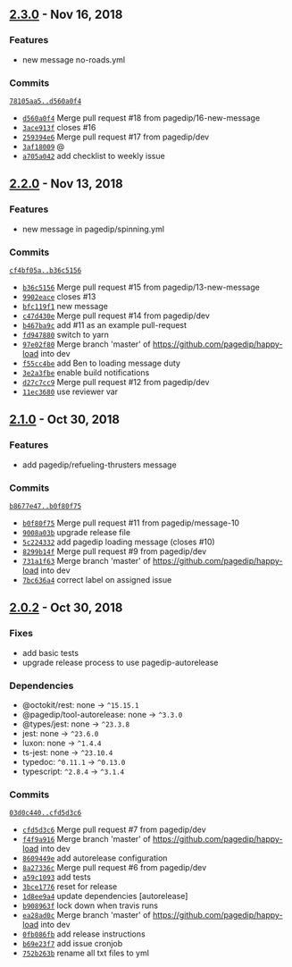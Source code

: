 ## [2.3.0](https://github.com/pagedip/happy-load/tree/release/4/) - Nov 16, 2018

### Features
- new message no-roads.yml

### Commits
[`78105aa5..d560a0f4`](https://github.com/pagedip/happy-load/compare/78105aa5e3a0aa7629654865e6fc9a66f1382010..d560a0f4d30132359bb9ef50d45c7ba8cb7c6e65)
- [`d560a0f4`](https://github.com/pagedip/happy-load/commit/d560a0f4d30132359bb9ef50d45c7ba8cb7c6e65) Merge pull request #18 from pagedip/16-new-message
- [`3ace913f`](https://github.com/pagedip/happy-load/commit/3ace913fbbb7df1843aff357dd724921b6e6daf1) closes #16
- [`259394e6`](https://github.com/pagedip/happy-load/commit/259394e626ccf32c7dda1c3c34803a20c62ae6d4) Merge pull request #17 from pagedip/dev
- [`3af18009`](https://github.com/pagedip/happy-load/commit/3af180090d0167cd28daffa63da6839c53ba7011) @
- [`a705a042`](https://github.com/pagedip/happy-load/commit/a705a042ffa0459410f671d312093e307acb82e0) add checklist to weekly issue


## [2.2.0](https://github.com/pagedip/happy-load/tree/release/3/) - Nov 13, 2018

### Features
- new message in pagedip/spinning.yml

### Commits
[`cf4bf05a..b36c5156`](https://github.com/pagedip/happy-load/compare/cf4bf05aa68522dfa73b79d9fbb6f867407de18f..b36c5156d6f1820c4aed68efee25f654015fd8b3)
- [`b36c5156`](https://github.com/pagedip/happy-load/commit/b36c5156d6f1820c4aed68efee25f654015fd8b3) Merge pull request #15 from pagedip/13-new-message
- [`9902eace`](https://github.com/pagedip/happy-load/commit/9902eace1a6717b52bc3db0bfabe8a33c27c72c0) closes #13
- [`bfc119f1`](https://github.com/pagedip/happy-load/commit/bfc119f1839a4d9a8fc185a9324ffa527ab9f8c6) new message
- [`c47d430e`](https://github.com/pagedip/happy-load/commit/c47d430e8bdbea9e4baa3d86e1eafabdc4f18106) Merge pull request #14 from pagedip/dev
- [`b467ba9c`](https://github.com/pagedip/happy-load/commit/b467ba9c4da7e04670cc2933df22d0bb35cd6977) add #11 as an example pull-request
- [`fd947880`](https://github.com/pagedip/happy-load/commit/fd94788015af9b85d009a8d76ae61b344e062e04) switch to yarn
- [`97e02f80`](https://github.com/pagedip/happy-load/commit/97e02f80fb43435e124eb5bff64d63c8e952a959) Merge branch 'master' of https://github.com/pagedip/happy-load into dev
- [`f55cc4be`](https://github.com/pagedip/happy-load/commit/f55cc4be0f1ea819374ca239d7ea6dbc77333433) add Ben to loading message duty
- [`3e2a3fbe`](https://github.com/pagedip/happy-load/commit/3e2a3fbee3eca628696950886f51b6617682c582) enable build notifications
- [`d27c7cc9`](https://github.com/pagedip/happy-load/commit/d27c7cc91164366b00bed1563547130e04dfee7e) Merge pull request #12 from pagedip/dev
- [`11ec3680`](https://github.com/pagedip/happy-load/commit/11ec36801e71d20546c0f133e8ef51ba29966531) use reviewer var


## [2.1.0](https://github.com/pagedip/happy-load/tree/release/2/) - Oct 30, 2018

### Features
- add pagedip/refueling-thrusters message

### Commits
[`b8677e47..b0f80f75`](https://github.com/pagedip/happy-load/compare/b8677e4715528df6abe836f78f64358b3d98fc69..b0f80f751f524cb9050d7f50c64e6c87e5c892aa)
- [`b0f80f75`](https://github.com/pagedip/happy-load/commit/b0f80f751f524cb9050d7f50c64e6c87e5c892aa) Merge pull request #11 from pagedip/message-10
- [`9008a03b`](https://github.com/pagedip/happy-load/commit/9008a03bb081ed7fce1865f15eb2a49a5bf754f9) upgrade release file
- [`5c224332`](https://github.com/pagedip/happy-load/commit/5c224332c70ad74c12ce06b54ec105d87f0bb8cc) add pagedip loading message (closes #10)
- [`8299b14f`](https://github.com/pagedip/happy-load/commit/8299b14fa5afc1682531f030c16b346978073977) Merge pull request #9 from pagedip/dev
- [`731a1f63`](https://github.com/pagedip/happy-load/commit/731a1f63fa9037959bf0d365dc23ad49d4e83376) Merge branch 'master' of https://github.com/pagedip/happy-load into dev
- [`7bc636a4`](https://github.com/pagedip/happy-load/commit/7bc636a4facf0e7349d10b0d61d4faadc9eb044f) correct label on assigned issue


## [2.0.2](https://github.com/pagedip/happy-load/tree/release/1/) - Oct 30, 2018

### Fixes
- add basic tests
- upgrade release process to use pagedip-autorelease

### Dependencies
- @octokit/rest: none → `^15.15.1`
- @pagedip/tool-autorelease: none → `^3.3.0`
- @types/jest: none → `^23.3.8`
- jest: none → `^23.6.0`
- luxon: none → `^1.4.4`
- ts-jest: none → `^23.10.4`
- typedoc: `^0.11.1` → `^0.13.0`
- typescript: `^2.8.4` → `^3.1.4`

### Commits
[`03d0c440..cfd5d3c6`](https://github.com/pagedip/happy-load/compare/03d0c44015e94c63c6c31cba3b77517294480102..cfd5d3c6640fdc44be09fa5881e030d7b494edfb)
- [`cfd5d3c6`](https://github.com/pagedip/happy-load/commit/cfd5d3c6640fdc44be09fa5881e030d7b494edfb) Merge pull request #7 from pagedip/dev
- [`f4f9a916`](https://github.com/pagedip/happy-load/commit/f4f9a9166277ac81ff82773e708c4a63f92a2f3d) Merge branch 'master' of https://github.com/pagedip/happy-load into dev
- [`8609449e`](https://github.com/pagedip/happy-load/commit/8609449ed684f6e2ccc89104f798b0300dea7bee) add autorelease configuration
- [`8a27336c`](https://github.com/pagedip/happy-load/commit/8a27336c2e895302bc0297b7e3e6ed6d6e2cc7d2) Merge pull request #6 from pagedip/dev
- [`a59c1093`](https://github.com/pagedip/happy-load/commit/a59c1093a572d4bea408640c17aa2be2c4f32a85) add tests
- [`3bce1776`](https://github.com/pagedip/happy-load/commit/3bce1776e6d5aa28a4dba182743980cc81556535) reset for release
- [`1d8ee9a4`](https://github.com/pagedip/happy-load/commit/1d8ee9a4fd7a56dddc5af167ad488ce38f63d577) update dependencies [autorelease]
- [`b908963f`](https://github.com/pagedip/happy-load/commit/b908963f692dd48dfbeb01811fbec1ef2a49d44c) lock down when travis runs
- [`ea28ad0c`](https://github.com/pagedip/happy-load/commit/ea28ad0c5d035f779ece4d0e6e7c6f3c648e8bc5) Merge branch 'master' of https://github.com/pagedip/happy-load into dev
- [`0fb086fb`](https://github.com/pagedip/happy-load/commit/0fb086fb3955da2323c6da1dc01a410a26a0f704) add release instructions
- [`b69e23f7`](https://github.com/pagedip/happy-load/commit/b69e23f774a6639883be9f3636785b4a5f6c6c25) add issue cronjob
- [`752b263b`](https://github.com/pagedip/happy-load/commit/752b263b9ca1c937fd47098eed934e54ffd19b89) rename all txt files to yml


